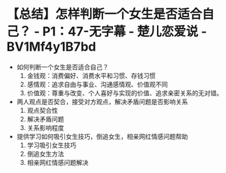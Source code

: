 # 【总结】怎样判断一个女生是否适合自己？ - P1：47-无字幕 - 楚儿恋爱说 - BV1Mf4y1B7bd

-   如何判断一个女生是否适合自己？
    1.  金钱观：消费偏好、消费水平和习惯、存钱习惯
    2.  感情观：追求自由与事业、沟通感情观、价值观不同
    3.  价值观：尊重与改变、个人喜好与实现的价值、追求亲密关系的无对错。
-   两人观点是否契合，接受对方观点，解决矛盾问题是否影响关系
    1.  观点契合性
    2.  解决矛盾问题
    3.  关系影响程度
-   提供学习如何吸引女生技巧，倒追女生，相亲网红情感问题帮助
    1.  学习吸引女生技巧
    2.  倒追女生方法
    3.  相亲网红情感问题解决